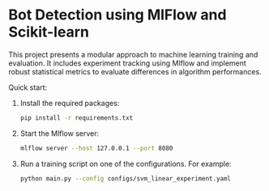 # Bot Detection using MlFlow and Scikit-learn

This project presents a modular approach to machine learning training and evaluation. It includes experiment tracking using Mlflow and implement robust statistical metrics to evaluate differences in algorithm performances.

Quick start:
1. Install the required packages:
    ```bash
    pip install -r requirements.txt
    ```
2. Start the Mlflow server:
    ```bash
    mlflow server --host 127.0.0.1 --port 8080
    ```
3. Run a training script on one of the configurations. For example:
    ```bash
    python main.py --config configs/svm_linear_experiment.yaml
    ```
